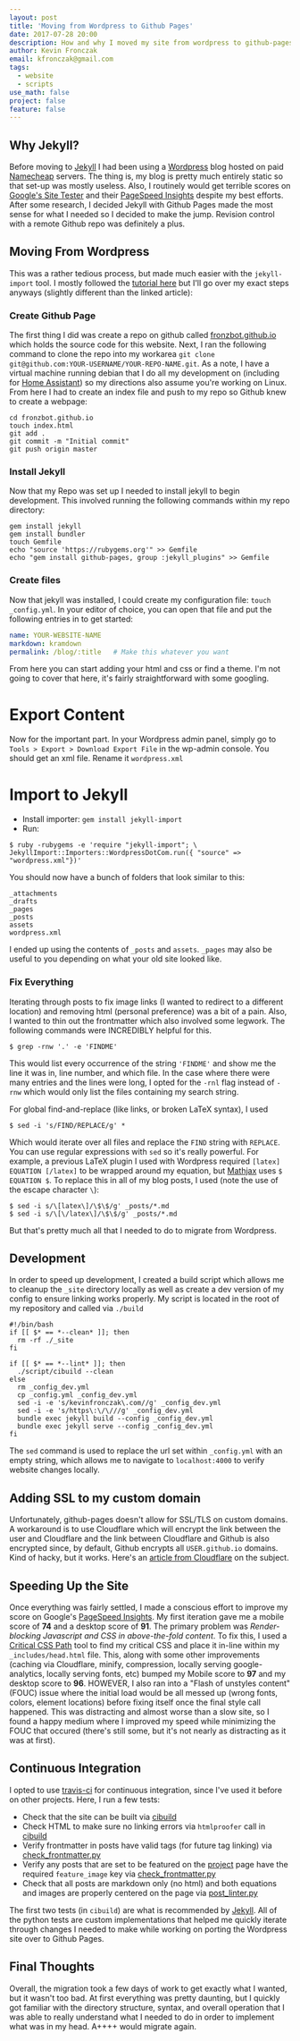 ```yaml
---
layout: post
title: 'Moving from Wordpress to Github Pages'
date: 2017-07-28 20:00
description: How and why I moved my site from wordpress to github-pages
author: Kevin Fronczak
email: kfronczak@gmail.com
tags:
  - website
  - scripts
use_math: false
project: false
feature: false
---
```


## Why Jekyll?

Before moving to [Jekyll](http://jekyllrb.com/) I had been using a [Wordpress](https://wordpress.com/) blog hosted on paid [Namecheap](https://www.namecheap.com/) servers.  The thing is, my blog is pretty much entirely static so that set-up was mostly useless.  Also, I routinely would get terrible scores on [Google's Site Tester](https://testmysite.thinkwithgoogle.com/) and their [PageSpeed Insights](https://developers.google.com/speed/pagespeed/insights/) despite my best efforts.  After some research, I decided Jekyll with Github Pages made the most sense for what I needed so I decided to make the jump.  Revision control with a remote Github repo was definitely a plus.

## Moving From Wordpress

This was a rather tedious process, but made much easier with the `jekyll-import` tool.  I mostly followed the [tutorial here](https://adam.garrett-harris.com/how-to-convert-a-wordpress-site-to-jekyll-with-github-pages) but I'll go over my exact steps anyways (slightly different than the linked article):

### Create Github Page

The first thing I did was create a repo on github called [fronzbot.github.io](https://github.com/fronzbot/fronzbot.github.io) which holds the source code for this website.  Next, I ran the following command to clone the repo into my workarea `git clone git@github.com:YOUR-USERNAME/YOUR-REPO-NAME.git`.  As a note, I have a virtual machine running debian that I do all my development on (including for [Home Assistant](https://github.com/home-assistant/home-assistant)) so my directions also assume you're working on Linux.  From here I had to create an index file and push to my repo so Github knew to create a webpage:

```
cd fronzbot.github.io
touch index.html
git add .
git commit -m "Initial commit"
git push origin master
```

### Install Jekyll

Now that my Repo was set up I needed to install jekyll to begin development.  This involved running the following commands within my repo directory:

```
gem install jekyll
gem install bundler
touch Gemfile
echo "source 'https://rubygems.org'" >> Gemfile
echo "gem install github-pages, group :jekyll_plugins" >> Gemfile
```

### Create files

Now that jekyll was installed, I could create my configuration file: `touch _config.yml`.  In your editor of choice, you can open that file and put the following entries in to get started:

```yaml
name: YOUR-WEBSITE-NAME
markdown: kramdown
permalink: /blog/:title   # Make this whatever you want
```

From here you can start adding your html and css or find a theme.  I'm not going to cover that here, it's fairly straightforward with some googling.

# Export Content
Now for the important part.  In your Wordpress admin panel, simply go to `Tools > Export > Download Export File` in the wp-admin console.  You should get an xml file.  Rename it `wordpress.xml`

# Import to Jekyll
* Install importer: `gem install jekyll-import`
* Run:
```
$ ruby -rubygems -e 'require "jekyll-import"; \
JekyllImport::Importers::WordpressDotCom.run({ "source" => "wordpress.xml"})'
```

You should now have a bunch of folders that look similar to this:

```
_attachments
_drafts
_pages
_posts
assets
wordpress.xml
```

I ended up using the contents of `_posts` and `assets`.  `_pages` may also be useful to you depending on what your old site looked like.

### Fix Everything

Iterating through posts to fix image links (I wanted to redirect to a different location) and removing html (personal preference) was a bit of a pain.  Also, I wanted to thin out the frontmatter which also involved some legwork.  The following commands were INCREDIBLY helpful for this.

```
$ grep -rnw '.' -e 'FINDME'
```

This would list every occurrence of the string `'FINDME'` and show me the line it was in, line number, and which file.  In the case where there were many entries and the lines were long, I opted for the `-rnl` flag instead of `-rnw` which would only list the files containing my search string.

For global find-and-replace (like links, or broken LaTeX syntax), I used

```
$ sed -i 's/FIND/REPLACE/g' *
```

Which would iterate over all files and replace the `FIND` string with `REPLACE`.  You can use regular expressions with `sed` so it's really powerful.  For example, a previous LaTeX plugin I used with Wordpress required `[latex] EQUATION [/latex]` to be wrapped around my equation, but [Mathjax](https://www.mathjax.org/) uses `$ EQUATION $`.  To replace this in all of my blog posts, I used (note the use of the escape character `\`):

```
$ sed -i s/\[latex\]/\$\$/g' _posts/*.md
$ sed -i s/\[\/latex\]/\$\$/g' _posts/*.md
```

But that's pretty much all that I needed to do to migrate from Wordpress.

## Development

In order to speed up development, I created a build script which allows me to cleanup the `_site` directory locally as well as create a dev version of my config to ensure linking works properly.  My script is located in the root of my repository and called via `./build`

```shell
#!/bin/bash
if [[ $* == *--clean* ]]; then
  rm -rf ./_site
fi

if [[ $* == *--lint* ]]; then
  ./script/cibuild --clean
else
  rm _config_dev.yml
  cp _config.yml _config_dev.yml
  sed -i -e 's/kevinfronczak\.com//g' _config_dev.yml
  sed -i -e 's/https\:\/\///g' _config_dev.yml
  bundle exec jekyll build --config _config_dev.yml
  bundle exec jekyll serve --config _config_dev.yml
fi
```

The `sed` command is used to replace the url set within `_config.yml` with an empty string, which allows me to navigate to `localhost:4000` to verify website changes locally.

## Adding SSL to my custom domain

Unfortunately, github-pages doesn't allow for SSL/TLS on custom domains.  A workaround is to use Cloudflare which will encrypt the link between the user and Cloudflare and the link between Cloudflare and Github is also encrypted since, by default, Github encrypts all `USER.github.io` domains.  Kind of hacky, but it works.  Here's an [article from Cloudflare](https://blog.cloudflare.com/secure-and-fast-github-pages-with-cloudflare/) on the subject.

## Speeding Up the Site

Once everything was fairly settled, I made a conscious effort to improve my score on Google's [PageSpeed Insights](https://blog.cloudflare.com/secure-and-fast-github-pages-with-cloudflare/).  My first iteration gave me a mobile score of **74** and a desktop score of **91**.  The primary problem was *Render-blocking Javascript and CSS in above-the-fold content*.  To fix this, I used a [Critical CSS Path](https://jonassebastianohlsson.com/criticalpathcssgenerator/) tool to find my critical CSS and place it in-line within my `_includes/head.html` file.  This, along with some other improvements (caching via Cloudflare, minify, compression, locally serving google-analytics, locally serving fonts, etc) bumped my Mobile score to **97** and my desktop score to **96**.  HOWEVER, I also ran into a "Flash of unstyles content" (FOUC) issue where the initial load would be all messed up (wrong fonts, colors, element locations) before fixing itself once the final style call happened.  This was distracting and almost worse than a slow site, so I found a happy medium where I improved my speed while minimizing the FOUC that occured (there's still some, but it's not nearly as distracting as it was at first).

## Continuous Integration

I opted to use [travis-ci](https://travis-ci.org/) for continuous integration, since I've used it before on other projects.  Here, I run a few tests:

* Check that the site can be built via [cibuild](https://github.com/fronzbot/fronzbot.github.io/blob/master/script/cibuild)
* Check HTML to make sure no linking errors via `htmlproofer` call in [cibuild](https://github.com/fronzbot/fronzbot.github.io/blob/master/script/cibuild)
* Verify frontmatter in posts have valid tags (for future tag linking) via [check_frontmatter.py](https://github.com/fronzbot/fronzbot.github.io/blob/master/script/pyscripts/check_frontmatter.py)
* Verify any posts that are set to be featured on the [project](https://kevinfronczak.com/projects/) page have the required `feature_image` key via [check_frontmatter.py](https://github.com/fronzbot/fronzbot.github.io/script/pyscripts/check_frontmatter.py)
* Check that all posts are markdown only (no html) and both equations and images are properly centered on the page via [post_linter.py](https://github.com/fronzbot/fronzbot.github.io/blob/master/script/pyscripts/post_linter.py)

The first two tests (in `cibuild`) are what is recommended by [Jekyll](http://jekyllrb.com/).  All of the python tests are custom implementations that helped me quickly iterate through changes I needed to make while working on porting the Wordpress site over to Github Pages.

## Final Thoughts

Overall, the migration took a few days of work to get exactly what I wanted, but it wasn't too bad.  At first everything was pretty daunting, but I quickly got familiar with the directory structure, syntax, and overall operation that I was able to really understand what I needed to do in order to implement what was in my head.  A++++ would migrate again.
